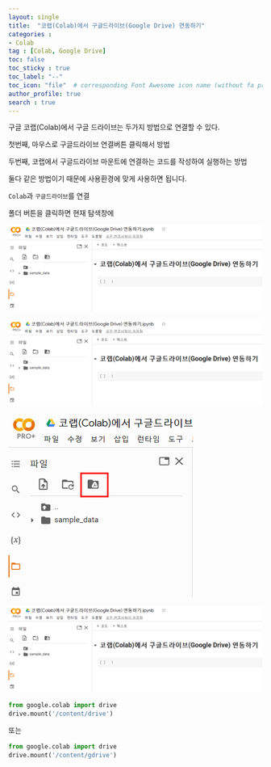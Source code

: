 ```yaml
---
layout: single
title:  "코랩(Colab)에서 구글드라이브(Google Drive) 연동하기"
categories :
- Colab
tag : [Colab, Google Drive]
toc: false
toc_sticky : true
toc_label: "--"
toc_icon: "file"  # corresponding Font Awesome icon name (without fa prefix)
author_profile: true
search : true
---
```




구글 코랩(Colab)에서 구글 드라이브는 두가지 방법으로 연결할 수 있다.



첫번째, 마우스로 구글드라이브 연결버튼 클릭해서 방법

두번째, 코랩에서 구글드라이브 마운트에 연결하는 코드를 작성하여 실행하는 방법



둘다 같은 방법이기 때문에 사용환경에 맞게 사용하면 됩니다. 

`Colab`과 `구글드라이브`를 연결



폴더 버튼을 클릭하면 현재 탐색창에 

![](../images/2022-03-14-colab-pages-drivemount/image-20220314213919192.png)



![](../images/2022-03-14-colab-pages-drivemount/image-20220314213919192-16472852833876.png)

![](../images/2022-03-14-colab-pages-drivemount/image-20220314215058935-16472852263195.png)







![](../images/2022-03-14-colab-pages-drivemount/image-20220314213919192.png)











```python
from google.colab import drive
drive.mount('/content/drive')
```

또는

```python
from google.colab import drive
drive.mount('/content/gdrive')
```



